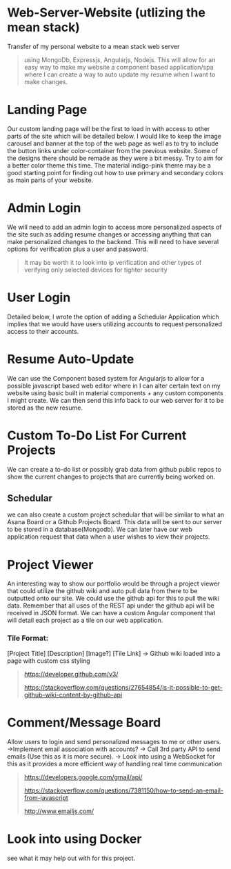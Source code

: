 # Web-Server-Website (utlizing the mean stack)
Transfer of my personal website to a mean stack web server
>using MongoDb, Expressjs, Angularjs, Nodejs.
This will allow for an easy way to make my website a component based application/spa where I can create a way to auto update my resume when I want to make changes.

# Landing Page
Our custom landing page will be the first to load in with access to other parts of the site which will be detailed below. I would like to keep the image carousel and banner at the top of the web page as well as to try to include the button links under color-container from the previous website. Some of the designs there should be remade as they were a bit messy. Try to aim for a better color theme this time. The material indigo-pink theme may be a good starting point for finding out how to use primary and secondary colors as main parts of your website.

# Admin Login
We will need to add an admin login to access more personalized aspects of the site such as adding resume changes or accessing anything that can make personalized changes to the backend. This will need to have several options for verification plus a user and password.
>It may be worth it to look into ip verification and other types of verifying only selected devices for tighter security

# User Login
Detailed below, I wrote the option of adding a Schedular Application which implies that we would have users utilizing accounts to request personalized access to their accounts.

# Resume Auto-Update
We can use the Component based system for Angularjs to allow for a possible javascript based web editor where in I can alter certain text on my website using basic built in material components + any custom components I might create. We can then send this info back to our web server for it to be stored as the new resume.

# Custom To-Do List For Current Projects
We can create a to-do list or possibly grab data from github public repos to show the current changes to projects that are currently being worked on.
## Schedular
we can also create a custom project schedular that will be similar to what an Asana Board or a Github Projects Board. This data will be sent to our server to be stored in a database(Mongodb). We can later have our web application request that data when a user wishes to view their projects.

# Project Viewer
An interesting way to show our portfolio would be through a project viewer that could utilize the github wiki and auto pull data from there to be outputted onto our site. We could use the github api for this to pull the wiki data. Remember that all uses of the REST api under the github api will be received in JSON format. We can have a custom Angular component that will detail each project as a tile on our web application.
### Tile Format:
[Project Title]
[Description]
[Image?]
[Tile Link] -> Github wiki loaded into a page with custom css styling
>https://developer.github.com/v3/
>
>https://stackoverflow.com/questions/27654854/is-it-possible-to-get-github-wiki-content-by-github-api

# Comment/Message Board
Allow users to login and send personalized messages to me or other users. ->Implement email association with accounts?
-> Call 3rd party API to send emails (Use this as it is more secure).
-> Look into using a WebSocket for this as it provides a more efficient way of handling real time communication
>https://developers.google.com/gmail/api/
>
>https://stackoverflow.com/questions/7381150/how-to-send-an-email-from-javascript
>
>http://www.emailjs.com/

# Look into using Docker
see what it may help out with for this project.
